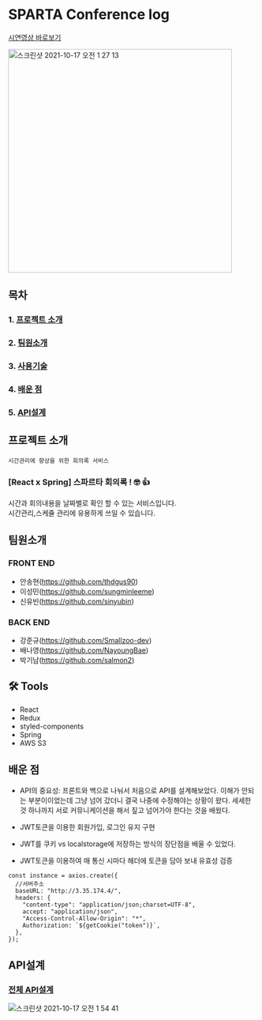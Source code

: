
# SPARTA Conference log

[시연영상 바로보기](https://www.youtube.com/watch?v=3qWBMpdNZpE)

<img width="453" alt="스크린샷 2021-10-17 오전 1 27 13" src="https://user-images.githubusercontent.com/85213997/137595008-5cb75b9a-b5f6-4328-b61f-f20c92b43d01.png">



## 목차
### 1. [프로젝트 소개](#프로젝트-소개)<br/>
### 2. [팀원소개](#팀원소개)<br/>
### 3. [사용기술](#-tools)<br/>
### 4. [배운 점](#배운-점)<br/>
### 5. [API설계](#API설계)<br/>



## 프로젝트 소개


```
시간관리에 향상을 위한 회의록 서비스
```
### [React x Spring] 스파르타 회의록 ! 🤓 👍<br/>
시간과 회의내용을 날짜별로 확인 할 수 있는 서비스입니다. <br/>
시간관리,스케쥴 관리에 유용하게 쓰일 수 있습니다. <br/>


## 팀원소개

### FRONT END

- 안송현(https://github.com/thdgus90)
- 이성민(https://github.com/sungminleeme)
- 신유빈(https://github.com/sinyubin)

### BACK END

- 강준규(https://github.com/Smallzoo-dev)
- 배나영(https://github.com/NayoungBae)
- 박기남(https://github.com/salmon2)

## 🛠 Tools
- React
- Redux
- styled-components
- Spring
- AWS S3


## 배운 점

- API의 중요성: 프론트와 백으로 나눠서 처음으로 API를 설계해보았다. 이해가 안되는 부분이이었는데 그냥 넘어 갔더니 결국 나중에 수정해야는 상황이 왔다.
세세한것 하나까지 서로 커뮤니케이션을 해서  짚고 넘어가야 한다는 것을 배웠다.
  
- JWT토큰을 이용한 회원가입, 로그인 유지 구현
- JWT를 쿠키 vs localstorage에 저장하는 방식의 장단점을 배울 수 있었다.
- JWT토큰을 이용하여 매 통신 시마다 헤더에 토큰을 담아 보내 유효성 검증
```
const instance = axios.create({
  //서버주소
  baseURL: "http://3.35.174.4/",
  headers: {
    "content-type": "application/json;charset=UTF-8",
    accept: "application/json",
    "Access-Control-Allow-Origin": "*",
    Authorization: `${getCookie("token")}`,
  },
});
```

## API설계
### [전체 API설계](https://capable-thistle-ae7.notion.site/59b197d284c141f784ed4f878ffcc99c?v=0ba0d0b36e8b4ef58f066737005c051d)
![스크린샷 2021-10-17 오전 1 54 41](https://user-images.githubusercontent.com/85213997/137596110-4cf27d92-0938-40d7-a99e-aeed0d03c5d5.png)

